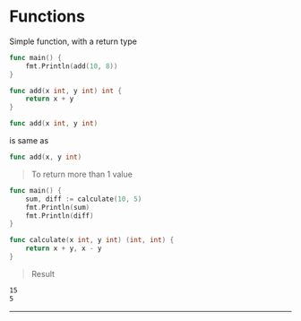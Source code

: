# Functions

Simple function, with a return type

```go
func main() {
    fmt.Println(add(10, 8))
}

func add(x int, y int) int {
    return x + y
}

```

```go
func add(x int, y int)
```

is same as

```go
func add(x, y int)
```

> To return more than 1 value

```go
func main() {
    sum, diff := calculate(10, 5)
    fmt.Println(sum)
    fmt.Println(diff)
}

func calculate(x int, y int) (int, int) {
    return x + y, x - y
}
```

> Result

```sh
15
5
```

---
